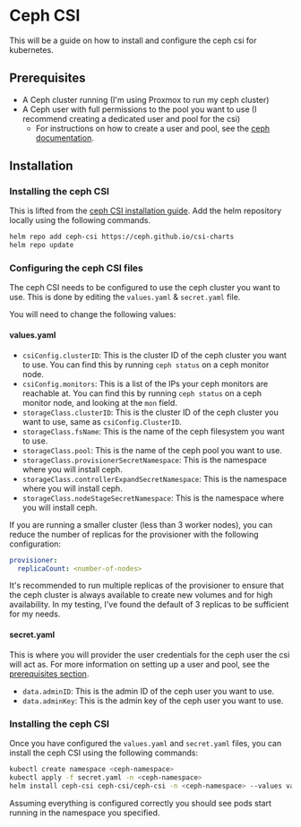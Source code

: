 # Ceph CSI

This will be a guide on how to install and configure the ceph csi for kubernetes.

## Prerequisites

- A Ceph cluster running (I'm using Proxmox to run my ceph cluster)
- A Ceph user with full permissions to the pool you want to use (I recommend creating a dedicated user and pool for the csi)
  - For instructions on how to create a user and pool, see the [ceph documentation](https://docs.ceph.com/en/latest/rados/operations/user-management/).

## Installation

### Installing the ceph CSI

This is lifted from the [ceph CSI installation guide](https://github.com/ceph/ceph-csi/tree/devel/charts/ceph-csi-cephfs).
Add the helm repository locally using the following commands.

```bash
helm repo add ceph-csi https://ceph.github.io/csi-charts
helm repo update
```

### Configuring the ceph CSI files

The ceph CSI needs to be configured to use the ceph cluster you want to use.
This is done by editing the `values.yaml` & `secret.yaml` file.

You will need to change the following values:

#### values.yaml

- `csiConfig.clusterID`: This is the cluster ID of the ceph cluster you want to use. You can find this by running `ceph status` on a ceph monitor node.
- `csiConfig.monitors`: This is a list of the IPs your ceph monitors are reachable at. You can find this by running `ceph status` on a ceph monitor node, and looking at the `mon` field.
- `storageClass.clusterID`: This is the cluster ID of the ceph cluster you want to use, same as `csiConfig.ClusterID`.
- `storageClass.fsName`: This is the name of the ceph filesystem you want to use.
- `storageClass.pool`: This is the name of the ceph pool you want to use.
- `storageClass.provisionerSecretNamespace`: This is the namespace where you will install ceph.
- `storageClass.controllerExpandSecretNamespace`: This is the namespace where you will install ceph.
- `storageClass.nodeStageSecretNamespace`: This is the namespace where you will install ceph.

If you are running a smaller cluster (less than 3 worker nodes), you can reduce the number of replicas for the provisioner with the following configuration:

```yaml
provisioner:
  replicaCount: <number-of-nodes>
```

It's recommended to run multiple replicas of the provisioner to ensure that the ceph cluster is always available to create new volumes and for high availability.
In my testing, I've found the default of 3 replicas to be sufficient for my needs.

#### secret.yaml

This is where you will provider the user credentials for the ceph user the csi will act as.
For more information on setting up a user and pool, see the [prerequisites section](#Prerequisites).

- `data.adminID`: This is the admin ID of the ceph user you want to use.
- `data.adminKey`: This is the admin key of the ceph user you want to use.

### Installing the ceph CSI

Once you have configured the `values.yaml` and `secret.yaml` files, you can install the ceph CSI using the following commands:

```bash
kubectl create namespace <ceph-namespace>
kubectl apply -f secret.yaml -n <ceph-namespace>
helm install ceph-csi ceph-csi/ceph-csi -n <ceph-namespace> --values values.yaml
```

Assuming everything is configured correctly you should see pods start running in the namespace you specified.
